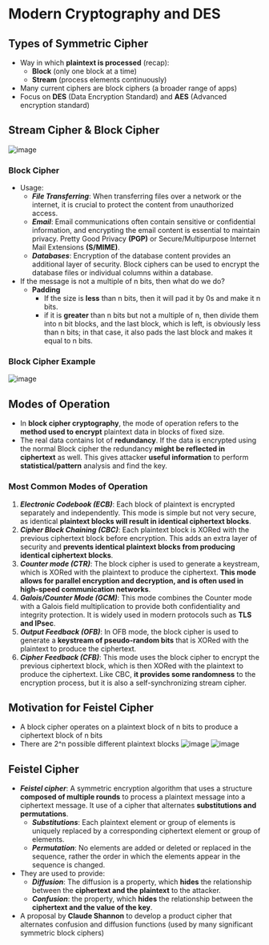 # Modern Cryptography and DES
## Types of Symmetric Cipher
- Way in which __plaintext is processed__ (recap):
  - __Block__ (only one block at a time)
  - __Stream__ (process elements continuously)
- Many current ciphers are block ciphers (a broader range of apps)
- Focus on __DES__ (Data Encryption Standard) and __AES__ (Advanced encryption standard)

## Stream Cipher & Block Cipher
![image](https://github.com/wtxd1234/Network-Security/assets/41671135/9d18b3bd-d5e4-481b-adf3-94c48b9d7f7c)

### Block Cipher
- Usage: 
  - ___File Transferring___: When transferring files over a network or the internet, it is crucial to protect the content from unauthorized access.
  - ___Email___: Email communications often contain sensitive or confidential information, and encrypting the email content is essential to maintain privacy. Pretty Good Privacy __(PGP)__ or Secure/Multipurpose Internet Mail Extensions __(S/MIME)__.
  - ___Databases___: Encryption of the database content provides an additional layer of security. Block ciphers can be used to encrypt the database files or individual columns within a database.
- If the message is not a multiple of n bits, then what do we do?
  - __Padding__
    - If the size is __less__ than n bits, then it will pad it by 0s and make it n bits.
    - if it is __greater__ than n bits but not a multiple of n, then divide them into n bit blocks, and the last block, which is left, is obviously less than n bits; in that case, it also pads the last block and makes it equal to n bits.
### Block Cipher Example
![image](https://github.com/wtxd1234/Network-Security/assets/41671135/e0bef589-808d-4e61-9f62-394fc8c46dc9)

## Modes of Operation
- In __block cipher cryptography__, the mode of operation refers to the __method used to encrypt__ plaintext data in blocks of fixed size.
- The real data contains lot of __redundancy__. If the data is encrypted using the normal Block cipher the redundancy __might be reflected in ciphertext__ as well. This gives attacker __useful information__ to perform __statistical/pattern__ analysis and find the key.

### Most Common Modes of Operation
1. ___Electronic Codebook (ECB)___: Each block of plaintext is encrypted separately and independently. This mode is simple but not very secure, as identical __plaintext blocks will result in identical ciphertext blocks__.
2. ___Cipher Block Chaining (CBC)___: Each plaintext block is XORed with the previous ciphertext block before encryption. This adds an extra layer of security and __prevents identical plaintext blocks from producing identical ciphertext blocks__.
3. ___Counter mode (CTR)___: The block cipher is used to generate a keystream, which is
XORed with the plaintext to produce the ciphertext. __This mode allows for parallel
encryption and decryption, and is often used in high-speed communication
networks__.
4. ___Galois/Counter Mode (GCM)___: This mode combines the Counter mode with a Galois field multiplication to provide both confidentiality and integrity protection. It is widely used in modern protocols such as __TLS and IPsec__.
5. ___Output Feedback (OFB)___: In OFB mode, the block cipher is used to generate a __keystream of pseudo-random bits__ that is XORed with the plaintext to produce the ciphertext.
6. ___Cipher Feedback (CFB)___: This mode uses the block cipher to encrypt the previous ciphertext  block, which is then XORed with the plaintext to produce the ciphertext. Like CBC, __it provides some randomness__ to the encryption process, but it is also a self-synchronizing stream cipher.

## Motivation for Feistel Cipher
- A block cipher operates on a plaintext block of n bits to produce a 
ciphertext block of n bits
- There are 2^n possible different plaintext blocks
![image](https://github.com/wtxd1234/Network-Security/assets/41671135/a64703d9-3905-42ab-a8ee-342b012e0f6d)
![image](https://github.com/wtxd1234/Network-Security/assets/41671135/72219ffd-ec91-4d09-9304-baa6e77f2cb5)

## Feistel Cipher
- ___Feistel cipher___: A symmetric encryption algorithm that uses a structure __composed of multiple rounds__ to process a plaintext message into a ciphertext message. It use of a cipher that alternates __substitutions and permutations__.
  - ___Substitutions___: Each plaintext element or group of elements is uniquely replaced by a corresponding ciphertext element or group of elements.
  - ___Permutation___: No elements are added or deleted or replaced in the  sequence, rather the order in which the elements appear in the sequence is changed.
- They are used to provide:
  - ___Diffusion___: The diffusion is a property, which __hides__ the relationship between the __ciphertext and the plaintext__ to the attacker.
  - ___Confusion___: the property, which __hides__ the relationship between the __ciphertext and the value of the key__.
- A proposal by __Claude Shannon__ to develop a product cipher that
alternates confusion and diffusion functions (used by many
significant symmetric block ciphers)
